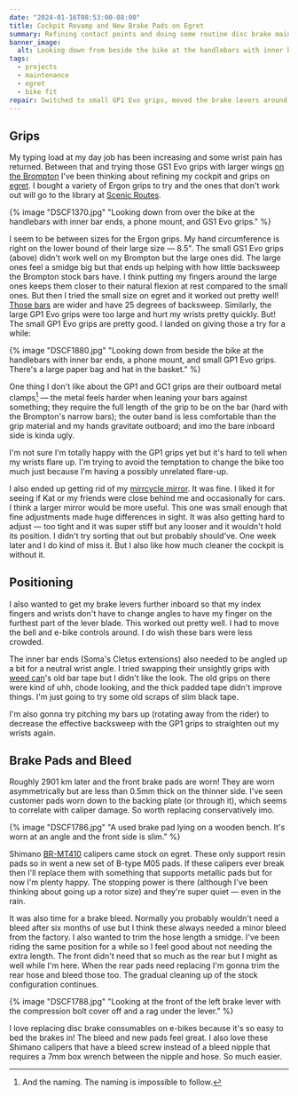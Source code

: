 ```yaml
---
date: "2024-01-16T08:53:00-08:00"
title: Cockpit Revamp and New Brake Pads on Egret
summary: Refining contact points and doing some routine disc brake maintenance.
banner_image:
  alt: Looking down from beside the bike at the handlebars with inner bar ends, a phone mount, and small GP1 Evo grips. There's a large paper bag and hat in the basket.
tags:
  - projects
  - maintenance
  - egret
  - bike fit
repair: Switched to small GP1 Evo grips, moved the brake levers around, replaced the front brake pads (at 2901 km), and bled the front brake.
---
```


## Grips

My typing load at my day job has been increasing and some wrist pain has returned. Between that and trying those GS1 Evo grips with larger wings [on the Brompton](/posts/initial-brompton-setup) I've been thinking about refining my cockpit and grips on [egret](/tags/egret). I bought a variety of Ergon grips to try and the ones that don't work out will go to the library at [Scenic Routes](https://scenicroutessf.com).

{% image "DSCF1370.jpg" "Looking down from over the bike at the handlebars with inner bar ends, a phone mount, and GS1 Evo grips." %}

I seem to be between sizes for the Ergon grips. My hand circumference is right on the lower bound of their large size — 8.5". The small GS1 Evo grips (above) didn't work well on my Brompton but the large ones did. The large ones feel a smidge big but that ends up helping with how little backsweep the Brompton stock bars have. I think putting my fingers around the large ones keeps them closer to their natural flexion at rest compared to the small ones. But then I tried the small size on egret and it worked out pretty well! [Those bars](https://www.somafab.com/archives/product/dream-riser-handlebar) are wider and have 25 degrees of backsweep. Similarly, the large GP1 Evo grips were too large and hurt my wrists pretty quickly. But! The small GP1 Evo grips are pretty good. I landed on giving those a try for a while:

{% image "DSCF1880.jpg" "Looking down from beside the bike at the handlebars with inner bar ends, a phone mount, and small GP1 Evo grips. There's a large paper bag and hat in the basket." %}

One thing I don't like about the GP1 and GC1 grips are their outboard metal clamps[^1] — the metal feels harder when leaning your bars against something; they require the full length of the grip to be on the bar (hard with the Brompton's narrow bars); the outer band is less comfortable than the grip material and my hands gravitate outboard; and imo the bare inboard side is kinda ugly.

[^1]: And the naming. The naming is impossible to follow.

I'm not sure I'm totally happy with the GP1 grips yet but it's hard to tell when my wrists flare up. I'm trying to avoid the temptation to change the bike too much just because I'm having a possibly unrelated flare-up.

I also ended up getting rid of my [mirrcycle mirror](https://mirrycle.com/product/mirrycle-mirror/). It was fine. I liked it for seeing if Kat or my friends were close behind me and occasionally for cars. I think a larger mirror would be more useful. This one was small enough that fine adjustments made huge differences in sight. It was also getting hard to adjust — too tight and it was super stiff but any looser and it wouldn't hold its position. I didn't try sorting that out but probably should've. One week later and I do kind of miss it. But I also like how much cleaner the cockpit is without it.

## Positioning

I also wanted to get my brake levers further inboard so that my index fingers and wrists don't have to change angles to have my finger on the furthest part of the lever blade. This worked out pretty well. I had to move the bell and e-bike controls around. I do wish these bars were less crowded.

The inner bar ends (Soma's Cletus extensions) also needed to be angled up a bit for a neutral wrist angle. I tried swapping their unsightly grips with [weed can](/tags/weed-can)'s old bar tape but I didn't like the look. The old grips on there were kind of uhh, chode looking, and the thick padded tape didn't improve things. I'm just going to try some old scraps of slim black tape.

I'm also gonna try pitching my bars up (rotating away from the rider) to decrease the effective backsweep with the GP1 grips to straighten out my wrists again.

## Brake Pads and Bleed

Roughly 2901 km later and the front brake pads are worn! They are worn asymmetrically but are less than 0.5mm thick on the thinner side. I've seen customer pads worn down to the backing plate (or through it), which seems to correlate with caliper damage. So worth replacing conservatively imo.

{% image "DSCF1786.jpg" "A used brake pad lying on a wooden bench. It's worn at an angle and the front side is slim." %}

Shimano [BR-MT410](https://bike.shimano.com/en-EU/product/component/shimano/BR-MT410.html) calipers came stock on egret. These only support resin pads so in went a new set of B-type M05 pads. If these calipers ever break then I'll replace them with something that supports metallic pads but for now I'm plenty happy. The stopping power is there (although I've been thinking about going up a rotor size) and they're super quiet — even in the rain.

It was also time for a brake bleed. Normally you probably wouldn't need a bleed after six months of use but I think these always needed a minor bleed from the factory. I also wanted to trim the hose length a smidge. I've been riding the same position for a while so I feel good about not needing the extra length. The front didn't need that so much as the rear but I might as well while I'm here. When the rear pads need replacing I'm gonna trim the rear hose and bleed those too. The gradual cleaning up of the stock configuration continues.

{% image "DSCF1788.jpg" "Looking at the front of the left brake lever with the compression bolt cover off and a rag under the lever." %}

I love replacing disc brake consumables on e-bikes because it's so easy to bed the brakes in! The bleed and new pads feel great. I also love these Shimano calipers that have a bleed screw instead of a bleed nipple that requires a 7mm box wrench between the nipple and hose. So much easier.
